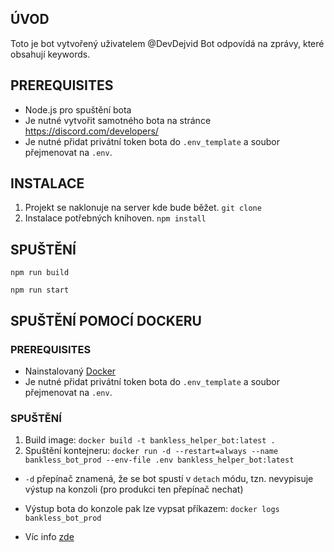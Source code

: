 ﻿## ÚVOD
Toto je bot vytvořený uživatelem @DevDejvid
Bot odpovídá na zprávy, které obsahují keywords.

## PREREQUISITES
- Node.js pro spuštění bota
- Je nutné vytvořit samotného bota na stránce https://discord.com/developers/
- Je nutné přidat privátní token bota do `.env_template` a soubor přejmenovat na `.env`.

## INSTALACE
1. Projekt se naklonuje na server kde bude běžet. `git clone`
2. Instalace potřebných knihoven. `npm install`

## SPUŠTĚNÍ
```
npm run build
```
```
npm run start
```

## SPUŠTĚNÍ POMOCÍ DOCKERU
### PREREQUISITES
- Nainstalovaný [Docker](https://docs.docker.com/engine/install/)
- Je nutné přidat privátní token bota do `.env_template` a soubor přejmenovat na `.env`.
### SPUŠTĚNÍ
1. Build image: `docker build -t bankless_helper_bot:latest .`
2. Spuštění kontejneru: `docker run -d --restart=always --name bankless_bot_prod --env-file .env bankless_helper_bot:latest`
  - `-d` přepínač znamená, že se bot spustí v `detach` módu, tzn. nevypisuje výstup na konzoli (pro produkci ten přepínač nechat)
  - Výstup bota do konzole pak lze vypsat příkazem: `docker logs bankless_bot_prod`

- Víc info [zde](https://github.com/nomsi/docker-discordjs-tutorial/blob/master/3.%20Creating%20the%20Dockerfile%20and%20Running!.md)